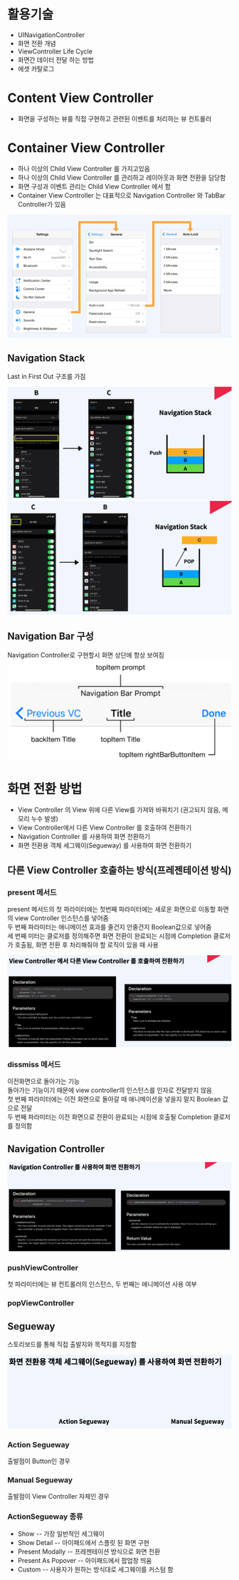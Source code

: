 # 활용기술
- UINavigationController 
- 화면 전환 개념 
- ViewController Life Cycle 
- 화면간 데이터 전달 하는 방법 
- 에셋 카탈로그

# Content View Controller
- 화면을 구성하는 뷰를 직접 구현하고 관련된 이벤트를 처리하는 뷰 컨트롤러

# Container View Controller
- 하나 이상의 Child View Controller 를 가지고있음
- 하나 이상의 Child View Controller 를 관리하고 레이아웃과 화면 전환을 담당함
- 화면 구성과 이벤트 관리는 Child View Controller 에서 함
- Container View Controller 는 대표적으로 Navigation Controller 와 TabBar Controller가 있음

![containerView](./img/containerView.png)

## Navigation Stack
Last in First Out 구조를 가짐<br>

![push](./img/navigationBarPush.png)<br>
![Pop](./img/navigationBarPop.png)

## Navigation Bar 구성
Navigation Controller로 구현할시 화면 상단에 항상 보여짐
![NavigationBar](./img/navigationBar.png)

# 화면 전환 방법
- View Controller 의 View 위에 다른 View를 가져와 바꿔치기 (권고되지 않음, 메모리 누수 발생)
- View Controller에서 다른 View Controller 를 호출하여 전환하기
- Navigation Controller 를 사용하여 화면 전환하기
- 화면 전환용 객체 세그웨이(Segueway) 를 사용하여 화면 전환하기
## 다른 View Controller 호출하는 방식(프레젠테이션 방식)
### present 메서드
present 메서드의 첫 파라미터에는 첫번째 파라미터에는 새로운 화면으로 이동할 화면의 view Controller 인스턴스를 넣어줌<br>
두 번째 파라미터는 애니메이션 효과를 줄건지 안줄건지 Boolean값으로 넣어줌<br>
세 번째 미터는 클로저를 정의해주면 화면 전환이 완료되는 시점에 Completion 클로저가 호출됨, 화면 전환 후 처리해줘야 할 로직이 있을 때 사용<br>

![viewController](./img/viewController호출.png)

### dissmiss 메서드
이전화면으로 돌아가는 기능 <br> 
돌아가는 기능이기 때문에 view controller의 인스턴스를 인자로 전달받지 않음 <br>
첫 번째 파라미터에는 이전 화면으로 돌아갈 때 애니메이션을 넣을지 말지 Boolean 값으로 전달<br>
두 번째 파라미터는 이전 화면으로 전환이 완료되는 시점에 호출될 Completion 클로저를 정의함

## Navigation Controller
![navigation controller](./img/useNavgationController.png)
### pushViewController
첫 파라미터에는 뷰 컨트롤러의 인스턴스, 두 번째는 애니메이션 사용 여부
### popViewController

## Segueway
스토리보드를 통해 직접 출발지와 목적지를 지정함<br>

![segueway](./img/useSegueway.png)
### Action Segueway
출발점이 Button인 경우
### Manual Segueway
출발점이 View Controller 자체인 경우 
### ActionSegueway 종류
- Show
-- 가장 일반적인 세그웨이
- Show Detail
-- 아이패드에서 스플릿 된 화면 구현
- Present Modally
-- 프레젠테이션 방식으로 화면 전환
- Present As Popover
-- 아이패드에서 팝업창 띄움
- Custom
-- 사용자가 원하는 방식대로 세그웨이를 커스텀 함

